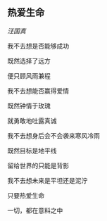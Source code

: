 ## 热爱生命

*汪国真*

我不去想是否能够成功

既然选择了远方

便只顾风雨兼程


我不去想能否赢得爱情

既然钟情于玫瑰

就勇敢地吐露真诚


我不去想身后会不会袭来寒风冷雨

既然目标是地平线

留给世界的只能是背影


我不去想未来是平坦还是泥泞

只要热爱生命

一切，都在意料之中
